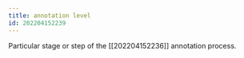 ```yaml
---
title: annotation level
id: 202204152239
---
```


Particular stage or step of the [[202204152236]] annotation process.
